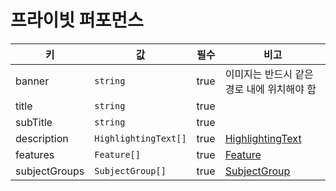 # 프라이빗 퍼포먼스

| 키 | 값 | 필수 | 비고 |
| --- | --- | --- | --- |
| banner | `string` | true | 이미지는 반드시 같은 경로 내에 위치해야 함 |
| title | `string` | true | |
| subTitle | `string` | true | |
| description | `HighlightingText[]` | true | [HighlightingText](../../../models/highlighting-text.md) |
| features | `Feature[]` | true | [Feature](../../../models/feature.md) |
| subjectGroups | `SubjectGroup[]` | true | [SubjectGroup](../../../models/subject-group.md) |
